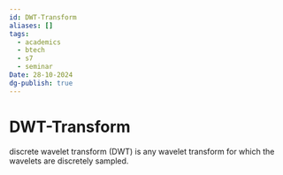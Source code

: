 ```yaml
---
id: DWT-Transform
aliases: []
tags:
  - academics
  - btech
  - s7
  - seminar
Date: 28-10-2024
dg-publish: true
---
```

# DWT-Transform
discrete wavelet transform (DWT) is any wavelet transform for which the wavelets are discretely sampled.
